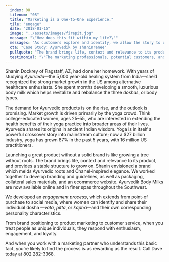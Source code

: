 ```yaml
---
  index: 08
  tilenum: "08"
  title: "Marketing is a One-to-One Experience."
  tile: "engage"
  date: "2018-01-15"
  image: "../assets/images/firepit.jpg"
  message: "\"How does this fit within my life?\""
  messagex: "As customers explore and identify, we allow the story to unfold, and guide them through the purchase process."
  cta: "Case Study: Ayurvedik by shaninrenee"
  pullquote: "The brand brings life, context and relevance to its product, and provides a stable structure to grow on."
  testimonial: "\"The marketing professionals, potential customers, and Ayurvedic practitioners I bring this to are all consistent: The brand and presentation of this is incredible. A tremendous success.\"<br /><span>— Shanin Dockrey, Owner<br/>Ayurvedik by shaninrenee</span>"
---
```


<div>
<p>Shanin Dockrey of Flagstaff, AZ, had done her homework. With years of studying <em>Ayurveda</em>—the 5,000 year-old healing system from India—she’d recognized the strong market growth in the US among alternative healthcare enthusiasts. She spent months developing a smooth, luxurious body milk which helps revitalize and rebalance the three <em>doshas</em>, or body types.</p>

The demand for Ayurvedic products is on the rise, and the outlook is promising. Market growth is driven primarily by the yoga crowd. Think college-educated women, ages 25–55, who are interested in extending the health benefits of their yoga practice into broader areas of their lives. Ayurveda shares its origins in ancient Indian wisdom. Yoga is in itself a powerful crossover story into mainstream culture; now a $27 billion industry, yoga has grown 87% in the past 5 years, with 16 million US practitioners.

Launching a great product without a solid brand is like growing a tree without roots. The brand brings life, context and relevance to its product, and provides a stable structure to grow on. Shanin envisioned a brand which melds Ayurvedic roots and Chanel-inspired elegance. We worked together to develop branding and guidelines, as well as packaging, collateral sales materials, and an ecommerce website. Ayurvedik Body Milks are now available online and in finer spas throughout the Southwest.

We developed an _engagement process_, which extends from point-of purchase to social media, where women can identify and share their individual dosha —_vata_, _pitta_, or _kapha_—and their own corresponding personality characteristics.

From brand positioning to product marketing to customer service, when you treat people as unique individuals, they respond with enthusiasm, engagement, and loyalty.

And when you work with a marketing partner who understands this basic fact, you’re likely to find the process is as rewarding as the result. Call Dave today at 802 282-3368.

</div>
